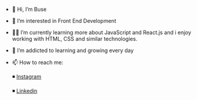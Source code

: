 - 👋 Hi, I’m Buse
- 👀 I’m interested in Front End Development
- 👩‍💻 I’m currently learning more about JavaScript and React.js and i enjoy working with HTML, CSS and similar technologies.
- 🌱 I’m addicted to learning and growing every day
- 📫 How to reach me:

   ◾ [Instagram](https://www.instagram.com/buseeegoc/)
   
   ◾ [Linkedin](https://www.linkedin.com/in/buse-g%C3%B6%C3%A7-8969841bb/)

<!---
busegoc/busegoc is a ✨ special ✨ repository because its `README.md` (this file) appears on your GitHub profile.
You can click the Preview link to take a look at your changes.
--->
